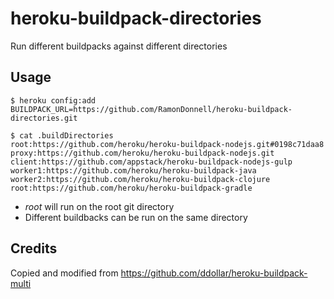 # heroku-buildpack-directories

Run different buildpacks against different directories 

## Usage

    $ heroku config:add BUILDPACK_URL=https://github.com/RamonDonnell/heroku-buildpack-directories.git

    $ cat .buildDirectories
    root:https://github.com/heroku/heroku-buildpack-nodejs.git#0198c71daa8
    proxy:https://github.com/heroku/heroku-buildpack-nodejs.git
    client:https://github.com/appstack/heroku-buildpack-nodejs-gulp
    worker1:https://github.com/heroku/heroku-buildpack-java
    worker2:https://github.com/heroku/heroku-buildpack-clojure
    root:https://github.com/heroku/heroku-buildpack-gradle

* _root_  will run on the root git directory
* Different buildbacks can be run on the same directory


## Credits

Copied and modified from https://github.com/ddollar/heroku-buildpack-multi